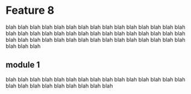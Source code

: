# Feature 8

blah blah blah blah blah blah blah blah blah blah blah blah blah blah blah blah blah blah blah blah blah blah blah blah
blah blah blah blah blah blah blah blah blah blah blah blah blah blah blah blah blah blah blah blah blah blah blah blah

## module 1

blah blah blah blah blah blah blah blah blah blah blah blah blah blah blah blah blah blah blah blah blah blah blah blah